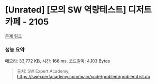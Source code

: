 # [Unrated] [모의 SW 역량테스트] 디저트 카페 - 2105 

[문제 링크](https://swexpertacademy.com/main/code/problem/problemDetail.do?contestProbId=AV5VwAr6APYDFAWu) 

### 성능 요약

메모리: 33,772 KB, 시간: 166 ms, 코드길이: 4,103 Bytes



> 출처: SW Expert Academy, https://swexpertacademy.com/main/code/problem/problemList.do